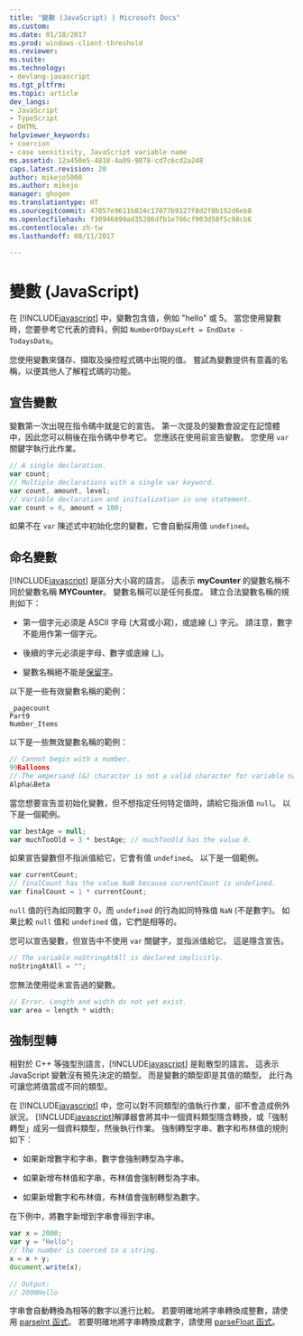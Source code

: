 ```yaml
---
title: "變數 (JavaScript) | Microsoft Docs"
ms.custom: 
ms.date: 01/18/2017
ms.prod: windows-client-threshold
ms.reviewer: 
ms.suite: 
ms.technology:
- devlang-javascript
ms.tgt_pltfrm: 
ms.topic: article
dev_langs:
- JavaScript
- TypeScript
- DHTML
helpviewer_keywords:
- coercion
- case sensitivity, JavaScript variable name
ms.assetid: 12a450e5-4818-4a09-9878-cd7c6cd2a248
caps.latest.revision: 20
author: mikejo5000
ms.author: mikejo
manager: ghogen
ms.translationtype: HT
ms.sourcegitcommit: 47057e9611b824c17077b9127f8d2f8b192d6eb8
ms.openlocfilehash: f30946899ad35286dfb1e786cf903d58f5c98cb6
ms.contentlocale: zh-tw
ms.lasthandoff: 08/11/2017

---
```

# <a name="variables-javascript"></a>變數 (JavaScript)
在 [!INCLUDE[javascript](../javascript/includes/javascript-md.md)] 中，變數包含值，例如 "hello" 或 5。 當您使用變數時，您要參考它代表的資料，例如 `NumberOfDaysLeft = EndDate - TodaysDate`。  
  
 您使用變數來儲存、擷取及操控程式碼中出現的值。 嘗試為變數提供有意義的名稱，以便其他人了解程式碼的功能。  
  
## <a name="declaring-variables"></a>宣告變數  
 變數第一次出現在指令碼中就是它的宣告。 第一次提及的變數會設定在記憶體中，因此您可以稍後在指令碼中參考它。 您應該在使用前宣告變數。 您使用 `var` 關鍵字執行此作業。  
  
```JavaScript  
// A single declaration.  
var count;    
// Multiple declarations with a single var keyword.  
var count, amount, level;      
// Variable declaration and initialization in one statement.  
var count = 0, amount = 100;   
```  
  
 如果不在 `var` 陳述式中初始化您的變數，它會自動採用值 `undefined`。  
  
## <a name="naming-variables"></a>命名變數  
 [!INCLUDE[javascript](../javascript/includes/javascript-md.md)] 是區分大小寫的語言。 這表示 **myCounter** 的變數名稱不同於變數名稱 **MYCounter**。 變數名稱可以是任何長度。 建立合法變數名稱的規則如下：  
  
-   第一個字元必須是 ASCII 字母 (大寫或小寫)，或底線 (_) 字元。 請注意，數字不能用作第一個字元。  
  
-   後續的字元必須是字母、數字或底線 (_)。  
  
-   變數名稱絕不能是[保留字](../javascript/reference/javascript-reserved-words.md)。  
  
 以下是一些有效變數名稱的範例：  
  
```  
_pagecount   
Part9   
Number_Items   
```  
  
 以下是一些無效變數名稱的範例：  
  
```JavaScript  
// Cannot begin with a number.   
99Balloons     
// The ampersand (&) character is not a valid character for variable names.   
Alpha&Beta   
```  
  
 當您想要宣告並初始化變數，但不想指定任何特定值時，請給它指派值 `null`。 以下是一個範例。  
  
```JavaScript  
var bestAge = null;  
var muchTooOld = 3 * bestAge; // muchTooOld has the value 0.  
```  
  
 如果宣告變數但不指派值給它，它會有值 `undefined`。 以下是一個範例。  
  
```JavaScript  
var currentCount;  
// finalCount has the value NaN because currentCount is undefined.  
var finalCount = 1 * currentCount;   
```  
  
 `null` 值的行為如同數字 0，而 `undefined` 的行為如同特殊值 `NaN` (不是數字)。 如果比較 `null` 值和 `undefined` 值，它們是相等的。  
  
 您可以宣告變數，但宣告中不使用 `var` 關鍵字，並指派值給它。 這是隱含宣告。  
  
```JavaScript  
// The variable noStringAtAll is declared implicitly.  
noStringAtAll = "";   
```  
  
 您無法使用從未宣告過的變數。  
  
```JavaScript  
// Error. Length and width do not yet exist.  
var area = length * width;   
```  
  
## <a name="coercion"></a>強制型轉  
 相對於 C++ 等強型別語言，[!INCLUDE[javascript](../javascript/includes/javascript-md.md)] 是鬆散型的語言。 這表示 JavaScript 變數沒有預先決定的類型。 而是變數的類型即是其值的類型。 此行為可讓您將值當成不同的類型。  
  
 在 [!INCLUDE[javascript](../javascript/includes/javascript-md.md)] 中，您可以對不同類型的值執行作業，卻不會造成例外狀況。 [!INCLUDE[javascript](../javascript/includes/javascript-md.md)]解譯器會將其中一個資料類型隱含轉換，或「強制轉型」成另一個資料類型，然後執行作業。 強制轉型字串、數字和布林值的規則如下：  
  
-   如果新增數字和字串，數字會強制轉型為字串。  
  
-   如果新增布林值和字串，布林值會強制轉型為字串。  
  
-   如果新增數字和布林值，布林值會強制轉型為數字。  
  
 在下例中，將數字新增到字串會得到字串。  
  
```JavaScript  
var x = 2000;  
var y = "Hello";  
// The number is coerced to a string.  
x = x + y;  
document.write(x);   
  
// Output:  
// 2000Hello  
```  
  
 字串會自動轉換為相等的數字以進行比較。 若要明確地將字串轉換成整數，請使用 [parseInt 函式](../javascript/reference/parseint-function-javascript.md)。 若要明確地將字串轉換成數字，請使用 [parseFloat 函式](../javascript/reference/parsefloat-function-javascript.md)。
